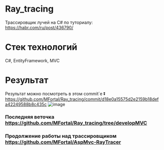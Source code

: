 # Ray_tracing
Трассировщик лучей на C# по туториалу: https://habr.com/ru/post/436790/

# Стек технологий
C#, EntityFramework, MVC

# Результат
Результат можно посмотреть в этом commit`e :arrow_double_down:  
https://github.com/MFortal/Ray_tracing/commit/d18e0a15575d2e2159b18defa42249588b8c435c
![image](https://user-images.githubusercontent.com/38141171/60665431-199f3980-9e6d-11e9-8ce8-39470cf40e6d.png)

### Последняя веточка https://github.com/MFortal/Ray_tracing/tree/developMVC

### Продолжение работы над трассировщиком https://github.com/MFortal/AspMvc-RayTracer
